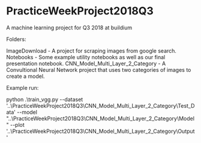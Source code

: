 # PracticeWeekProject2018Q3
A machine learning project for Q3 2018 at buildium

Folders:

ImageDownload - A project for scraping images from google search.
Notebooks - Some example utility notebooks as well as our final presentation notebook.
CNN_Model_Multi_Layer_2_Category - A Convultional Neural Network project that uses two categories of images to create a model.

Example run:

python .\train_vgg.py --dataset '..\PracticeWeekProject2018Q3\CNN_Model_Multi_Layer_2_Category\Test_Data' --model "..\PracticeWeekProject2018Q3\CNN_Model_Multi_Layer_2_Category\Model" --plot
'..\PracticeWeekProject2018Q3\CNN_Model_Multi_Layer_2_Category\Output'